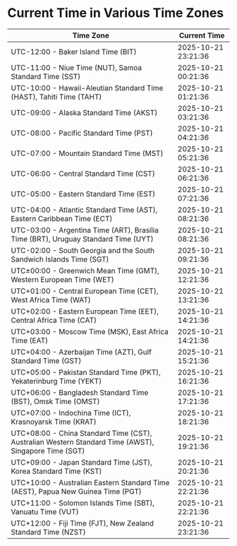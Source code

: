 # Current Time in Various Time Zones

| Time Zone | Current Time |
|-----------|--------------|
| UTC-12:00 - Baker Island Time (BIT) | 2025-10-21 23:21:36 |
| UTC-11:00 - Niue Time (NUT), Samoa Standard Time (SST) | 2025-10-21 00:21:36 |
| UTC-10:00 - Hawaii-Aleutian Standard Time (HAST), Tahiti Time (TAHT) | 2025-10-21 01:21:36 |
| UTC-09:00 - Alaska Standard Time (AKST) | 2025-10-21 03:21:36 |
| UTC-08:00 - Pacific Standard Time (PST) | 2025-10-21 04:21:36 |
| UTC-07:00 - Mountain Standard Time (MST) | 2025-10-21 05:21:36 |
| UTC-06:00 - Central Standard Time (CST) | 2025-10-21 06:21:36 |
| UTC-05:00 - Eastern Standard Time (EST) | 2025-10-21 07:21:36 |
| UTC-04:00 - Atlantic Standard Time (AST), Eastern Caribbean Time (ECT) | 2025-10-21 08:21:36 |
| UTC-03:00 - Argentina Time (ART), Brasília Time (BRT), Uruguay Standard Time (UYT) | 2025-10-21 08:21:36 |
| UTC-02:00 - South Georgia and the South Sandwich Islands Time (SGT) | 2025-10-21 09:21:36 |
| UTC±00:00 - Greenwich Mean Time (GMT), Western European Time (WET) | 2025-10-21 12:21:36 |
| UTC+01:00 - Central European Time (CET), West Africa Time (WAT) | 2025-10-21 13:21:36 |
| UTC+02:00 - Eastern European Time (EET), Central Africa Time (CAT) | 2025-10-21 14:21:36 |
| UTC+03:00 - Moscow Time (MSK), East Africa Time (EAT) | 2025-10-21 14:21:36 |
| UTC+04:00 - Azerbaijan Time (AZT), Gulf Standard Time (GST) | 2025-10-21 15:21:36 |
| UTC+05:00 - Pakistan Standard Time (PKT), Yekaterinburg Time (YEKT) | 2025-10-21 16:21:36 |
| UTC+06:00 - Bangladesh Standard Time (BST), Omsk Time (OMST) | 2025-10-21 17:21:36 |
| UTC+07:00 - Indochina Time (ICT), Krasnoyarsk Time (KRAT) | 2025-10-21 18:21:36 |
| UTC+08:00 - China Standard Time (CST), Australian Western Standard Time (AWST), Singapore Time (SGT) | 2025-10-21 19:21:36 |
| UTC+09:00 - Japan Standard Time (JST), Korea Standard Time (KST) | 2025-10-21 20:21:36 |
| UTC+10:00 - Australian Eastern Standard Time (AEST), Papua New Guinea Time (PGT) | 2025-10-21 22:21:36 |
| UTC+11:00 - Solomon Islands Time (SBT), Vanuatu Time (VUT) | 2025-10-21 22:21:36 |
| UTC+12:00 - Fiji Time (FJT), New Zealand Standard Time (NZST) | 2025-10-21 23:21:36 |
